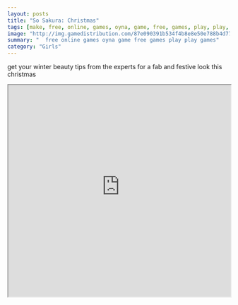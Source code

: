 ```yaml
---
layout: posts
title: "So Sakura: Christmas"
tags: [make, free, online, games, oyna, game, free, games, play, play, games]
image: "http://img.gamedistribution.com/87e090391b534f4b8e8e50e788b4d77e.jpg"
summary: "  free online games oyna game free games play play games"
category: "Girls"
---
```


get your winter beauty tips from the experts for a fab and festive look this christmas

<iframe width="100%" height="480px;" src="http://flash.gamedistribution.com?game=87e090391b534f4b8e8e50e788b4d77e"></iframe>